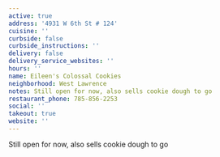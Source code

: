 ```yaml
---
active: true
address: '4931 W 6th St # 124'
cuisine: ''
curbside: false
curbside_instructions: ''
delivery: false
delivery_service_websites: ''
hours: ''
name: Eileen's Colossal Cookies
neighborhood: West Lawrence
notes: Still open for now, also sells cookie dough to go
restaurant_phone: 785-856-2253
social: ''
takeout: true
website: ''
---
```


Still open for now, also sells cookie dough to go